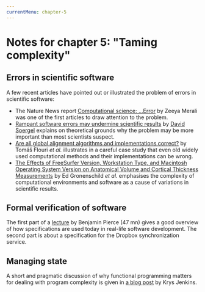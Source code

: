 ```yaml
---
currentMenu: chapter-5
---
```


# Notes for chapter 5: "Taming complexity"

## Errors in scientific software

A few recent articles have pointed out or illustrated the problem of errors in scientific software:

 - The Nature News report [Computational science: ...Error](http://dx.doi.org/10.1038/467775a) by Zeeya Merali was one of the first articles to draw attention to the problem.
 - [Rampant software errors may undermine scientific results](http://dx.doi.org/10.12688/f1000research.5930.2) by [David Soergel](http://davidsoergel.com/) explains on theoretical grounds why the problem may be more important than most scientists suspect.
 - [Are all global alignment algorithms and implementations correct?](http://dx.doi.org/10.1101/031500) by Tomáš Flouri *et al.* illustrates in a careful case study that even old widely used computational methods and their implementations can be wrong.
 - [The Effects of FreeSurfer Version, Workstation Type, and Macintosh Operating System Version on Anatomical Volume and Cortical Thickness Measurements](http://dx.doi.org/10.1371/journal.pone.0038234) by Ed Gronenschild *et al.* emphasises the complexity of computational environments and software as a cause of variations in scientific results.

## Formal verification of software

The first part of a [lecture](https://www.youtube.com/watch?v=Y2jQe8DFzUM) by Benjamin Pierce (47 mn) gives a good overview of how specifications are used today in real-life software development. The second part is about a specification for the Dropbox synchronization service.

## Managing state

A short and pragmatic discussion of why functional programming matters for dealing with program complexity is given in [a blog post](http://blog.jenkster.com/2015/12/what-is-functional-programming.html) by Krys Jenkins.
